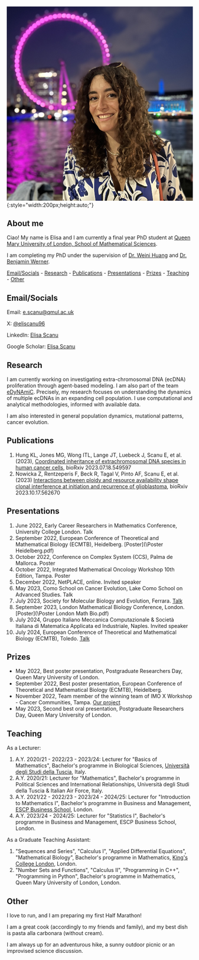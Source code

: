 ![Me](\IMG_9225.jpg){:style="width:200px;height:auto;"}


## About me

Ciao! My name is Elisa and I am currently a final year PhD student at [Queen Mary University of London, School of Mathematical Sciences](https://www.qmul.ac.uk/maths/).

I am completing my PhD under the supervision of [Dr. Weini Huang](https://www.qmul.ac.uk/maths/profiles/huangw.html) and [Dr. Benjamin Werner](https://www.bci.qmul.ac.uk/staff/dr-benjamin-werner/). 

[Email/Socials](#socials) - [Research](#research) - [Publications](#publications) - [Presentations](#presentations) - [Prizes](#prizes) - [Teaching](#teaching) - [Other](#other)

## Email/Socials

Email: [e.scanu@qmul.ac.uk](mailto:e.scanu@qmul.ac.uk)

X: [@eliscanu96](https://x.com/eliscanu96)

LinkedIn: [Elisa Scanu](https://www.linkedin.com/in/elisa-scanu-3534661b8/)

Google Scholar: [Elisa Scanu](https://scholar.google.com/citations?hl=it&user=juEQxZ8AAAAJ)

## Research

I am currently working on investigating extra-chromosomal DNA (ecDNA) proliferation through agent-based modeling. I am also part of the team [eDyNAmiC](https://cancergrandchallenges.org/teams/edynamic). Precisely, my research focuses on understanding the dynamics of multiple ecDNAs in an expanding cell population. I use computational and analytical methodologies, informed with available data.

I am also interested in general population dynamics, mutational patterns, cancer evolution.

## Publications

1. Hung KL, Jones MG, Wong ITL, Lange JT, Luebeck J, Scanu E, et al. (2023), [Coordinated inheritance of extrachromosomal DNA species in human cancer cells](https://www.biorxiv.org/content/10.1101/2023.07.18.549597v1), bioRxiv 2023.07.18.549597
2. Nowicka Z, Rentzeperis F, Beck R, Tagal V, Pinto AF, Scanu E, et al. (2023) [Interactions between ploidy and resource availability shape clonal interference at initiation and recurrence of glioblastoma](https://www.biorxiv.org/content/10.1101/2023.10.17.562670v1), bioRxiv 2023.10.17.562670

## Presentations

1. June 2022, Early Career Researchers in Mathematics Conference, University College London. Talk
2. September 2022, European Conference of Theoretical and Mathematical Biology (ECMTB), Heidelberg. [Poster](\Poster Heidelberg.pdf)
3. October 2022, Conference on Complex System (CCS), Palma de Mallorca. Poster
4. October 2022, Integrated Mathematical Oncology Workshop 10th Edition, Tampa. Poster
5. December 2022, NetPLACE, online. Invited speaker
6. May 2023, Como School on Cancer Evolution, Lake Como School on Advanced Studies. Talk
7. July 2023, Society for Molecular Biology and Evolution, Ferrara. [Talk](\1120_23_Scanu.pdf)
8. September 2023, London Mathematical Biology Conference, London. [Poster](\Poster London Math Bio.pdf)
9. July 2024, Gruppo Italiano Meccanica Computazionale & Società Italiana di Matematica Applicata ed Industriale, Naples. Invited speaker
10. July 2024, European Conference of Theoretical and Mathematical Biology (ECMTB), Toledo. [Talk](\ECMTB2024.pdf)

## Prizes

- May 2022, Best poster presentation, Postgraduate Researchers Day, Queen Mary University of London.
- September 2022, Best poster presentation, European Conference of Theoretical and Mathematical Biology (ECMTB), Heidelberg.
- November 2022, Team member of the winning team of IMO X Workshop - Cancer Communities, Tampa. [Our project](https://imoworkshop.org/IMO10/index.html)
- May 2023, Second best oral presentation, Postgraduate Researchers Day, Queen Mary University of London.

## Teaching

As a Lecturer:
1. A.Y. 2020/21 - 2022/23 - 2023/24: Lecturer for "Basics of Mathematics", Bachelor's programme in Biological Sciences, [Università degli Studi della Tuscia](https://www.unitus.it/), Italy.
2. A.Y. 2020/21: Lecturer for "Mathematics", Bachelor's programme in Political Sciences and International Relationships, Università degli Studi della Tuscia & Italian Air Force, Italy.
3. A.Y. 2021/22 - 2022/23 - 2023/24 - 2024/25: Lecturer for "Introduction to Mathematics I", Bachelor's programme in Business and Management, [ESCP Business School](https://www.escp.eu/), London.
4. A.Y. 2023/24 - 2024/25: Lecturer for "Statistics I", Bachelor's programme in Business and Management, ESCP Business School, London.

As a Graduate Teaching Assistant:
1. "Sequences and Series", "Calculus I", "Applied Differential Equations", "Mathematical Biology", Bachelor's programme in Mathematics, [King's College London](https://www.kcl.ac.uk/), London.
2. "Number Sets and Functions", "Calculus II", "Programming in C++", "Programming in Python", Bachelor's programme in Mathematics, Queen Mary University of London, London.

## Other

I love to run, and I am preparing my first Half Marathon! 

I am a great cook (accordingly to my friends and family), and my best dish is pasta alla carbonara (without cream).

I am always up for an adventurous hike, a sunny outdoor picnic or an improvised science discussion.   
